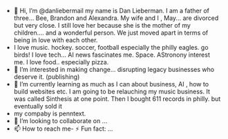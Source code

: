 - 👋 Hi, I’m @danliebermail my name is Dan Lieberman.  I am a father of three... Bee, Brandon and Alexandra.  My wife and I , May... are divorced but very close. I still love her because she is the mother of my children.... and a wonderful person.  We just moved apart in terms of being in love with each other.
- I love music. hockey. soccer, football especially the philly eagles.  go birds!  I love tech... AI news fascinates me.  Space.  AStronony interest me.  I love food.. especially pizza. 
- 👀 I’m interested in making change... disrupting legacy businesses who deserve it.  (publishing) 
- 🌱 I’m currently learning as much as I can about business, AI , how to build websites etc.   I am going to be relauching my music business.  It was called Sinthesis at one point.  Then I bought 611 records in philly. but eventually sold it
- my compaby is penntext.  
- 💞️ I’m looking to collaborate on ...
- 📫 How to reach me- ⚡ Fun fact: ...

<!---
danliebermail/danliebermail is a ✨ special ✨ repository because its `README.md` (this file) appears on your GitHub profile.
You can click the Preview link to take a look at your changes.
--->
